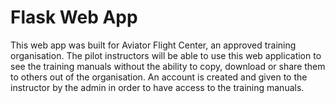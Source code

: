 # Flask Web App
This web app was built for Aviator Flight Center, an approved training organisation. The pilot instructors will be able to use this web application to see the training manuals without the ability to copy, download or share them to others out of the organisation. An account is created and given to the instructor by the admin in order to have access to the training manuals.
